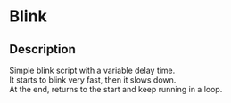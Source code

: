 # Blink

## Description
Simple blink script with a variable delay time.  
It starts to blink very fast, then it slows down.  
At the end, returns to the start and keep running in a loop.
